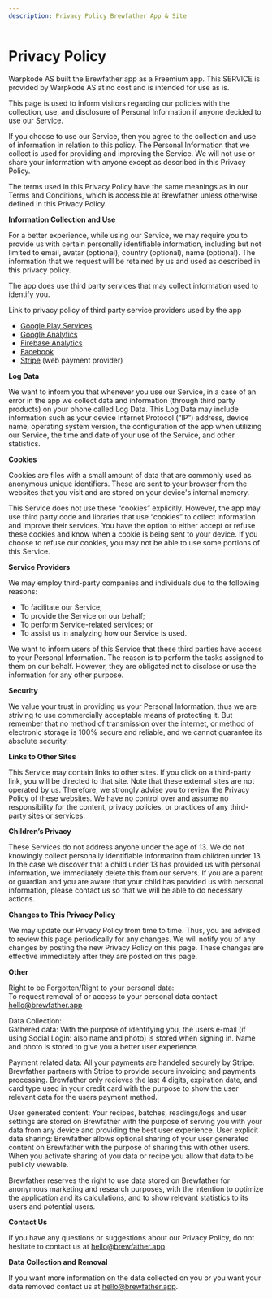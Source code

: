 ```yaml
---
description: Privacy Policy Brewfather App & Site
---
```


# Privacy Policy

Warpkode AS built the Brewfather app as a Freemium app. This SERVICE is provided by Warpkode AS at no cost and is intended for use as is.

This page is used to inform visitors regarding our policies with the collection, use, and disclosure of Personal Information if anyone decided to use our Service.

If you choose to use our Service, then you agree to the collection and use of information in relation to this policy. The Personal Information that we collect is used for providing and improving the Service. We will not use or share your information with anyone except as described in this Privacy Policy.

The terms used in this Privacy Policy have the same meanings as in our Terms and Conditions, which is accessible at Brewfather unless otherwise defined in this Privacy Policy.

**Information Collection and Use**

For a better experience, while using our Service, we may require you to provide us with certain personally identifiable information, including but not limited to email, avatar \(optional\), country \(optional\), name \(optional\). The information that we request will be retained by us and used as described in this privacy policy.

The app does use third party services that may collect information used to identify you.

Link to privacy policy of third party service providers used by the app

* [Google Play Services](https://www.google.com/policies/privacy/)
* [Google Analytics](https://policies.google.com/technologies/partner-sites)
* [Firebase Analytics](https://firebase.google.com/policies/analytics)
* [Facebook](https://www.facebook.com/about/privacy)
* [Stripe](https://stripe.com/privacy) \(web payment provider\)

**Log Data**

We want to inform you that whenever you use our Service, in a case of an error in the app we collect data and information \(through third party products\) on your phone called Log Data. This Log Data may include information such as your device Internet Protocol \(“IP”\) address, device name, operating system version, the configuration of the app when utilizing our Service, the time and date of your use of the Service, and other statistics.

**Cookies**

Cookies are files with a small amount of data that are commonly used as anonymous unique identifiers. These are sent to your browser from the websites that you visit and are stored on your device's internal memory.

This Service does not use these “cookies” explicitly. However, the app may use third party code and libraries that use “cookies” to collect information and improve their services. You have the option to either accept or refuse these cookies and know when a cookie is being sent to your device. If you choose to refuse our cookies, you may not be able to use some portions of this Service.

**Service Providers**

We may employ third-party companies and individuals due to the following reasons:

* To facilitate our Service;
* To provide the Service on our behalf;
* To perform Service-related services; or
* To assist us in analyzing how our Service is used.

We want to inform users of this Service that these third parties have access to your Personal Information. The reason is to perform the tasks assigned to them on our behalf. However, they are obligated not to disclose or use the information for any other purpose.

**Security**

We value your trust in providing us your Personal Information, thus we are striving to use commercially acceptable means of protecting it. But remember that no method of transmission over the internet, or method of electronic storage is 100% secure and reliable, and we cannot guarantee its absolute security.

**Links to Other Sites**

This Service may contain links to other sites. If you click on a third-party link, you will be directed to that site. Note that these external sites are not operated by us. Therefore, we strongly advise you to review the Privacy Policy of these websites. We have no control over and assume no responsibility for the content, privacy policies, or practices of any third-party sites or services.

**Children’s Privacy**

These Services do not address anyone under the age of 13. We do not knowingly collect personally identifiable information from children under 13. In the case we discover that a child under 13 has provided us with personal information, we immediately delete this from our servers. If you are a parent or guardian and you are aware that your child has provided us with personal information, please contact us so that we will be able to do necessary actions.

**Changes to This Privacy Policy**

We may update our Privacy Policy from time to time. Thus, you are advised to review this page periodically for any changes. We will notify you of any changes by posting the new Privacy Policy on this page. These changes are effective immediately after they are posted on this page.

**Other**

Right to be Forgotten/Right to your personal data:  
To request removal of or access to your personal data contact hello@brewfather.app

Data Collection:  
Gathered data: With the purpose of identifying you, the users e-mail \(if using Social Login: also name and photo\) is stored when signing in. Name and photo is stored to give you a better user experience.  
  
Payment related data: All your payments are handeled securely by Stripe. Brewfather partners with Stripe to provide secure invoicing and payments processing. Brewfather only recieves the last 4 digits, expiration date, and card type used in your credit card with the purpose to show the user relevant data for the users payment method.  
  
User generated content: Your recipes, batches, readings/logs and user settings are stored on Brewfather with the purpose of serving you with your data from any device and providing the best user experience. User explicit data sharing: Brewfather allows optional sharing of your user generated content on Brewfather with the purpose of sharing this with other users. When you activate sharing of you data or recipe you allow that data to be publicly viewable.

Brewfather reserves the right to use data stored on Brewfather for anonymous marketing and research purposes, with the intention to optimize the application and its calculations, and to show relevant statistics to its users and potential users.

**Contact Us**

If you have any questions or suggestions about our Privacy Policy, do not hesitate to contact us at hello@brewfather.app.

**Data Collection and Removal**

If you want more information on the data collected on you or you want your data removed contact us at hello@brewfather.app.

